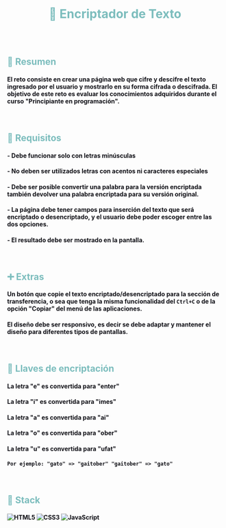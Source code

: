 # <div align="center" style="color: #7Cbdbd">🔏 Encriptador de Texto

</div>
 
<br>

<br/>    

<div style="color: #7Cbdbd;">

## 📃 Resumen

</div>

<div style="color: #111117;" align="left">


#### El reto consiste en crear una página web que cifre y descifre el texto ingresado por el usuario y mostrarlo en su forma cifrada o descifrada. El objetivo de este reto es evaluar los conocimientos adquiridos durante el curso "Principiante en programación".  

</div>

<br/>  


<div style="color: #7Cbdbd;">

## 📑 Requisitos

</div>

<div style="color: #111117;" align="left">

#### - Debe funcionar solo con letras minúsculas

#### - No deben ser utilizados letras con acentos ni caracteres especiales

#### - Debe ser posible convertir una palabra para la versión encriptada también devolver una palabra encriptada para su versión original.

#### - La página debe tener campos para inserción del texto que será encriptado o desencriptado, y el usuario debe poder escoger entre las dos opciones.

#### - El resultado debe ser mostrado en la pantalla.  

</div>

<br/>  

<div style="color: #7Cbdbd;">

## ➕ Extras

</div>

<div style="color: #111117;" align="left">

#### Un botón que copie el texto encriptado/desencriptado para la sección de transferencia, o sea que tenga la misma funcionalidad del <code>Ctrl+C</code> o de la opción "Copiar" del menú de las aplicaciones.

#### El diseño debe ser responsivo, es decir se debe adaptar y mantener el diseño para diferentes tipos de pantallas.

</div>

<br/>

<div style="color: #7Cbdbd;">

## 🔑 Llaves de encriptación

</div>

<div style="color: #111117;" align="left">

#### La letra "e" es convertida para "enter"

#### La letra "i" es convertida para "imes"

#### La letra "a" es convertida para "ai"

#### La letra "o" es convertida para "ober"

#### La letra "u" es convertida para "ufat"

####  ```Por ejemplo: "gato" => "gaitober" "gaitober" => "gato"```

</div>

<br/>

<div style="color: #7Cbdbd;">

## 🔨  Stack

</div>

<div style="color: #111117;" align="left">

#### ![HTML5](https://img.shields.io/badge/html5-%23E34F26.svg?style=for-the-badge&logo=html5&logoColor=white) ![CSS3](https://img.shields.io/badge/css3-%231572B6.svg?style=for-the-badge&logo=css3&logoColor=white) ![JavaScript](https://img.shields.io/badge/javascript-%23323330.svg?style=for-the-badge&logo=javascript&logoColor=%23F7DF1E) 

</div>

<br/>